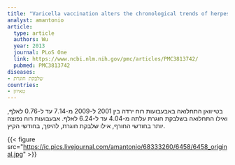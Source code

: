 ```yaml
---
title: "Varicella vaccination alters the chronological trends of herpes zoster and varicella"
analyst: amantonio
article:
  type: article
  authors: Wu
  year: 2013
  journal: PLoS One
  link: https://www.ncbi.nlm.nih.gov/pmc/articles/PMC3813742/
  pubmed: PMC3813742
diseases:
- שלבקת חוגרת
countries:
- טאיוון
---
```


בטייוואן התחלואה באבעבועות רוח ירדה בין 2001 ל-2009 מ-7.14 עד ל-0.76 לאלף, ואילו התחלואה בשלבקת חוגרת עלתה מ-4.04 עד ל-6.24 לאלף. אבעבועות רוח נפוצה יותר בחודשי החורף, אילו שלבקת חוגרת, להיפך, בחודשי הקיץ.

{{< figure src="https://ic.pics.livejournal.com/amantonio/68333260/6458/6458_original.jpg" >}}
